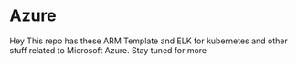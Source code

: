 # Azure
Hey 
This repo has these ARM Template and ELK for kubernetes and other stuff related to  Microsoft Azure. Stay tuned for more 
